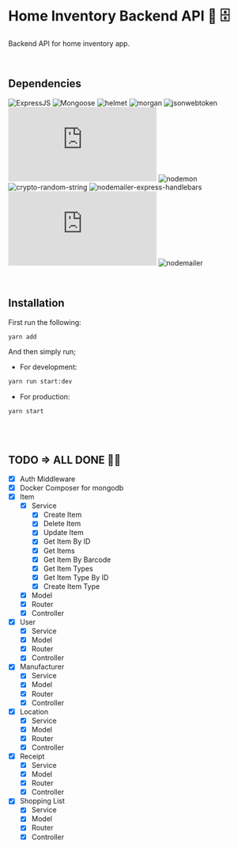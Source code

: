 # Home Inventory Backend API 🏡 🗄

Backend API for home inventory app.

<br/>

## Dependencies

![ExpressJS](https://img.shields.io/david/expressjs/express?color=brightgreen&label=ExpressJS&logo=expressjs&style=flat)
![Mongoose](https://img.shields.io/david/Automattic/mongoose?color=brightgreen&label=mongoose&logo=mongodb&style=flat)
![helmet](https://img.shields.io/david/helmetjs/helmet?color=brightgreen&label=helmet&logo=helmet&style=flat)
![morgan](https://img.shields.io/david/expressjs/morgan?color=brightgreen&label=morgan&logo=morgan&style=flat)
![jsonwebtoken](https://img.shields.io/david/auth0/node-jsonwebtoken?color=brightgreen&label=jsonwebtoken&logo=auth0&style=flat)
![bcrypt](https://img.shields.io/david/kelektiv/node.bcrypt.js?color=brightgreen&label=bcrypt&logo=bcrypt&style=flat)
![nodemon](https://img.shields.io/david/dev/remy/nodemon?label=dev%20dependencie%20nodemon&logo=nodemon&style=flat)
![crypto-random-string](https://img.shields.io/david/sindresorhus/crypto-random-string?label=crypto-random-string)
![nodemailer-express-handlebars](https://img.shields.io/david/yads/nodemailer-express-handlebars?label=nodemailer-express-handlebar)
![handlebars](https://img.shields.io/david/wycats/handlebars.js?label=handlebars)
![nodemailer](https://img.shields.io/david/nodemailer/nodemailer?label=nodemailer)

<br/>

## Installation

First run the following:

```bash
yarn add
```

And then simply run;

- For development:

```bash
yarn run start:dev
```

- For production:

```bash
yarn start
```

<br/>
<br/>

## TODO => ALL DONE 🥳🥳

- [x] Auth Middleware
- [x] Docker Composer for mongodb
- [x] Item
  - [x] Service
    - [x] Create Item
    - [x] Delete Item
    - [x] Update Item
    - [x] Get Item By ID
    - [x] Get Items
    - [x] Get Item By Barcode
    - [x] Get Item Types
    - [x] Get Item Type By ID
    - [x] Create Item Type
  - [x] Model
  - [x] Router
  - [x] Controller
- [x] User
  - [x] Service
  - [x] Model
  - [x] Router
  - [x] Controller
- [x] Manufacturer
  - [x] Service
  - [x] Model
  - [x] Router
  - [x] Controller
- [x] Location
  - [x] Service
  - [x] Model
  - [x] Router
  - [x] Controller
- [x] Receipt
  - [x] Service
  - [x] Model
  - [x] Router
  - [x] Controller
- [x] Shopping List
  - [x] Service
  - [x] Model
  - [x] Router
  - [x] Controller
